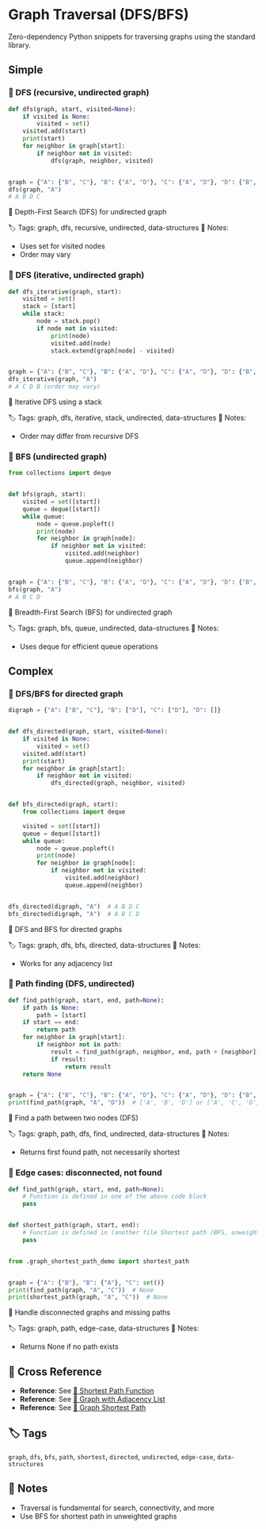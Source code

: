# Graph Traversal (DFS/BFS)

Zero-dependency Python snippets for traversing graphs using the standard library.

## Simple

### 🧩 DFS (recursive, undirected graph)

```python
def dfs(graph, start, visited=None):
    if visited is None:
        visited = set()
    visited.add(start)
    print(start)
    for neighbor in graph[start]:
        if neighbor not in visited:
            dfs(graph, neighbor, visited)


graph = {"A": {"B", "C"}, "B": {"A", "D"}, "C": {"A", "D"}, "D": {"B", "C"}}
dfs(graph, "A")
# A B D C
```

📂 Depth-First Search (DFS) for undirected graph

🏷️ Tags: graph, dfs, recursive, undirected, data-structures
📝 Notes:
- Uses set for visited nodes
- Order may vary

### 🧩 DFS (iterative, undirected graph)

```python
def dfs_iterative(graph, start):
    visited = set()
    stack = [start]
    while stack:
        node = stack.pop()
        if node not in visited:
            print(node)
            visited.add(node)
            stack.extend(graph[node] - visited)


graph = {"A": {"B", "C"}, "B": {"A", "D"}, "C": {"A", "D"}, "D": {"B", "C"}}
dfs_iterative(graph, "A")
# A C D B (order may vary)
```

📂 Iterative DFS using a stack

🏷️ Tags: graph, dfs, iterative, stack, undirected, data-structures
📝 Notes:
- Order may differ from recursive DFS

### 🧩 BFS (undirected graph)

```python
from collections import deque


def bfs(graph, start):
    visited = set([start])
    queue = deque([start])
    while queue:
        node = queue.popleft()
        print(node)
        for neighbor in graph[node]:
            if neighbor not in visited:
                visited.add(neighbor)
                queue.append(neighbor)


graph = {"A": {"B", "C"}, "B": {"A", "D"}, "C": {"A", "D"}, "D": {"B", "C"}}
bfs(graph, "A")
# A B C D
```

📂 Breadth-First Search (BFS) for undirected graph

🏷️ Tags: graph, bfs, queue, undirected, data-structures
📝 Notes:
- Uses deque for efficient queue operations

## Complex

### 🧩 DFS/BFS for directed graph

```python
digraph = {"A": ["B", "C"], "B": ["D"], "C": ["D"], "D": []}


def dfs_directed(graph, start, visited=None):
    if visited is None:
        visited = set()
    visited.add(start)
    print(start)
    for neighbor in graph[start]:
        if neighbor not in visited:
            dfs_directed(graph, neighbor, visited)


def bfs_directed(graph, start):
    from collections import deque

    visited = set([start])
    queue = deque([start])
    while queue:
        node = queue.popleft()
        print(node)
        for neighbor in graph[node]:
            if neighbor not in visited:
                visited.add(neighbor)
                queue.append(neighbor)


dfs_directed(digraph, "A")  # A B D C
bfs_directed(digraph, "A")  # A B C D
```

📂 DFS and BFS for directed graphs

🏷️ Tags: graph, dfs, bfs, directed, data-structures
📝 Notes:
- Works for any adjacency list

### 🧩 Path finding (DFS, undirected)

```python
def find_path(graph, start, end, path=None):
    if path is None:
        path = [start]
    if start == end:
        return path
    for neighbor in graph[start]:
        if neighbor not in path:
            result = find_path(graph, neighbor, end, path + [neighbor])
            if result:
                return result
    return None


graph = {"A": {"B", "C"}, "B": {"A", "D"}, "C": {"A", "D"}, "D": {"B", "C"}}
print(find_path(graph, "A", "D"))  # ['A', 'B', 'D'] or ['A', 'C', 'D']
```

📂 Find a path between two nodes (DFS)

🏷️ Tags: graph, path, dfs, find, undirected, data-structures
📝 Notes:
- Returns first found path, not necessarily shortest

### 🧩 Edge cases: disconnected, not found

```python
def find_path(graph, start, end, path=None):
    # Function is defined in one of the above code block
    pass


def shortest_path(graph, start, end):
    # Function is defined in (another file Shortest path (BFS, unweighted graph) cited below also imported
    pass


from .graph_shortest_path_demo import shortest_path


graph = {"A": {"B"}, "B": {"A"}, "C": set()}
print(find_path(graph, "A", "C"))  # None
print(shortest_path(graph, "A", "C"))  # None
```

📂 Handle disconnected graphs and missing paths

🏷️ Tags: graph, path, edge-case, data-structures
📝 Notes:
- Returns None if no path exists

## 🔗 Cross Reference

- **Reference**: See [📂 Shortest Path Function](graph_shortest_path.md)
- **Reference**: See [📂 Graph with Adjacency List](graph_adj_list.md)
- **Reference**: See [📂 Graph Shortest Path](graph_shortest_path.md)

## 🏷️ Tags

`graph`, `dfs`, `bfs`, `path`, `shortest`, `directed`, `undirected`, `edge-case`, `data-structures`

## 📝 Notes
- Traversal is fundamental for search, connectivity, and more
- Use BFS for shortest path in unweighted graphs
